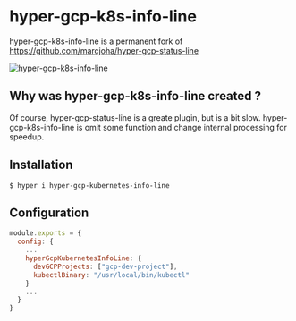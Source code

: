 # hyper-gcp-k8s-info-line

hyper-gcp-k8s-info-line is a permanent fork of https://github.com/marcjoha/hyper-gcp-status-line

![hyper-gcp-k8s-info-line](https://user-images.githubusercontent.com/7684738/102224398-417f4180-3f29-11eb-8e83-0920d6914168.gif)

## Why was hyper-gcp-k8s-info-line created ?

Of course, hyper-gcp-status-line is a greate plugin, but is a bit slow.
hyper-gcp-k8s-info-line is omit some function and change internal processing for speedup.

## Installation

```
$ hyper i hyper-gcp-kubernetes-info-line
```

## Configuration

```javascript
module.exports = {
  config: {
    ...
    hyperGcpKubernetesInfoLine: {
      devGCPProjects: ["gcp-dev-project"],
      kubectlBinary: "/usr/local/bin/kubectl"
    }
    ...
  }
}
```
